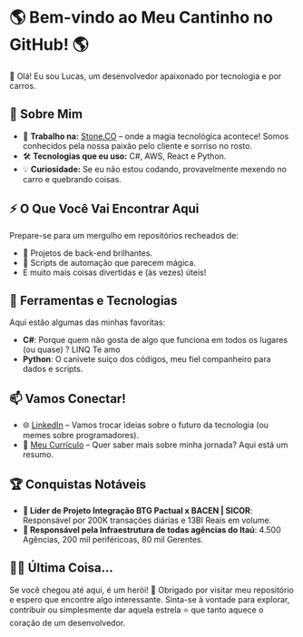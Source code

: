# 🌎 Bem-vindo ao Meu Cantinho no GitHub! 🌎

👋 Olá! Eu sou Lucas, um desenvolvedor apaixonado por tecnologia e por carros.

## 🚀 Sobre Mim

- 💼 **Trabalho na:** [Stone.CO](https://www.stone.com.br/) – onde a magia tecnológica acontece! Somos conhecidos pela nossa paixão pelo cliente e sorriso no rosto. 
- 🛠️ **Tecnologias que eu uso:** C#, AWS, React e Python.
- 💡 **Curiosidade:** Se eu não estou codando, provavelmente mexendo no carro e quebrando coisas.

## ⚡ O Que Você Vai Encontrar Aqui

Prepare-se para um mergulho em repositórios recheados de:
- 🔧 Projetos de back-end brilhantes.
- 🧠 Scripts de automação que parecem mágica.
- E muito mais coisas divertidas e (às vezes) úteis!

## 🧰 Ferramentas e Tecnologias

Aqui estão algumas das minhas favoritas:
- **C#**: Porque quem não gosta de algo que funciona em todos os lugares (ou quase) ? LINQ Te amo
- **Python**: O canivete suíço dos códigos, meu fiel companheiro para dados e scripts.

## 📫 Vamos Conectar!

- 🌐 [LinkedIn](https://www.linkedin.com/in/santosludev/) – Vamos trocar ideias sobre o futuro da tecnologia (ou memes sobre programadores).
- 📄 [Meu Currículo](https://github.com/itsluucasdev/itsluucasdev/blob/master/Resume-Lucas.pdf) – Quer saber mais sobre minha jornada? Aqui está um resumo.

## 🏆 Conquistas Notáveis

- **🥇 Líder de Projeto Integração BTG Pactual x BACEN | SICOR**: Responsável por 200K transações diárias e 13BI Reais em volume.
- **💼 Responsável pela Infraestrutura de todas agências do Itaú**: 4.500 Agências, 200 mil periféricoas, 80 mil Gerentes.

## 🏃‍♂️ Última Coisa...

Se você chegou até aqui, é um herói! 🌟 Obrigado por visitar meu repositório e espero que encontre algo interessante. Sinta-se à vontade para explorar, contribuir ou simplesmente dar aquela estrela ⭐ que tanto aquece o coração de um desenvolvedor.
